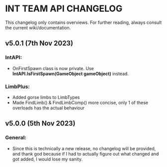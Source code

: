 # INT TEAM API CHANGELOG
This changelog only contains overviews. For further reading, always consult the current wiki/documentation.
## v5.0.1 (7th Nov 2023)
### IntAPI:
- OnFirstSpawn class is now private. Use **IntAPI.IsFirstSpawn(GameObject gameObject)** instead.
### LimbPlus:
- Added gorse limbs to LimbTypes
- Made FindLimb() & FindLimbComp() more concise, only 1 of these overloads has the actual behaviour
## v5.0.0 (5th Nov 2023)
### General:
- Since this is technically a new release, no changelog will be provided, and thank god because if I had to actually figure out what changed and got added, I would lose my sanity.